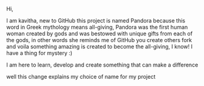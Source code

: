 Hi, 

I am kavitha, new to GitHub this project is named Pandora because this word in Greek mythology means all-giving, Pandora was the first human woman created by gods and was bestowed with unique gifts from each of the gods, in other words she reminds me of GitHub you create others fork and voila something amazing is created to become the all-giving, I know! I have a thing for mystery :)

I am here to learn, develop and create something that can make a difference

well this change explains my choice of name for my project
